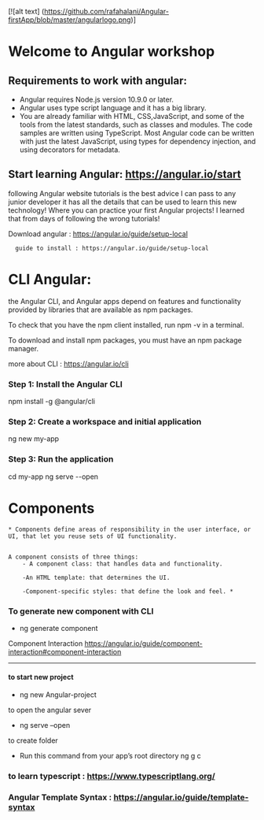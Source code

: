[![alt text] (https://github.com/rafahalani/Angular-firstApp/blob/master/angularlogo.png)]
  # Welcome to Angular workshop

## Requirements to work with angular: 

- Angular requires Node.js version 10.9.0 or later.
- Angular uses type script language and it has a big library. 
- You are already familiar with HTML, CSS,JavaScript, and some of the tools from the latest standards, such as classes and     modules. The code samples are written using TypeScript. Most Angular code can be written with just the latest JavaScript,   using types for dependency injection, and using decorators for metadata.

## Start learning Angular: https://angular.io/start   

 following Angular website tutorials is the best advice I can pass to any junior developer it has all the details that can be used to learn this new technology! Where you can practice your first Angular projects!
I learned that from days of following the wrong tutorials!


Download angular : https://angular.io/guide/setup-local

	  guide to install : https://angular.io/guide/setup-local


# CLI Angular: 

 the Angular CLI, and Angular apps depend on features and functionality provided by libraries that are available as npm packages. 

To check that you have the npm client installed, run npm -v in a terminal.

To download and install npm packages, you must have an npm package manager.

more about CLI : https://angular.io/cli


### Step 1: Install the Angular CLI
npm install -g @angular/cli

### Step 2: Create a workspace and initial application
ng new my-app

### Step 3: Run the application
cd my-app ng serve --open

# Components

	* Components define areas of responsibility in the user interface, or UI, that let you reuse sets of UI functionality.
	

	A component consists of three things:
		- A component class: that handles data and functionality.

		-An HTML template: that determines the UI.
		
		-Component-specific styles: that define the look and feel. *
    

### To generate new component with CLI
- ng generate component <name> 

Component Interaction
https://angular.io/guide/component-interaction#component-interaction

____________________________________________________________________________


#### to start new project

- ng new Angular-project

to open the angular sever

- ng serve –open

to create <name> folder

- Run this command from your app’s root directory
		ng g c <name>

### to learn typescript : https://www.typescriptlang.org/

### Angular Template Syntax : https://angular.io/guide/template-syntax


